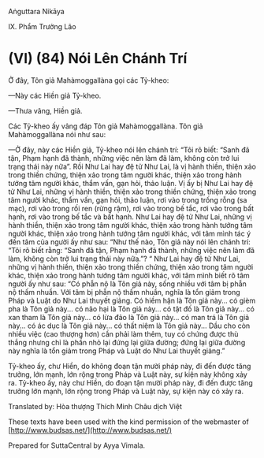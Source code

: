  

Aṅguttara Nikāya

IX. Phẩm Trưởng Lão

# (VI) (84) Nói Lên Chánh Trí

Ở đây, Tôn giả Mahàmoggallàna gọi các Tỷ-kheo:

—Này các Hiền giả Tỷ-kheo.

—Thưa vâng, Hiền giả.

Các Tỷ-kheo ấy vâng đáp Tôn giả Mahàmoggallàna. Tôn giả Mahàmoggallàna nói như sau:

—Ở đây, này các Hiền giả, Tỷ-kheo nói lên chánh trí: “Tôi rõ biết: “Sanh đã tận, Phạm hạnh đã thành, những việc nên làm đã làm, không còn trở lui trạng thái này nữa”. Rồi Như Lai hay đệ tử Như Lai, là vị hành thiền, thiện xảo trong thiền chứng, thiện xảo trong tâm người khác, thiện xảo trong hành tướng tâm người khác, thẩm vấn, gạn hỏi, thảo luận. Vị ấy bị Như Lai hay đệ tử Như Lai, những vị hành thiền, thiện xảo trong thiền chứng, thiện xảo trong tâm người khác, thẩm vấn, gạn hỏi, thảo luận, rơi vào trong trống rỗng (sa mạc), rơi vào trong rối ren (rừng rậm), rơi vào trong bế tắc, rơi vào trong bất hạnh, rơi vào trong bế tắc và bất hạnh. Như Lai hay đệ tử Như Lai, những vị hành thiền, thiện xảo trong tâm người khác, thiện xảo trong hành tướng tâm người khác, thiện xảo trong hành tướng tâm người khác, với tâm mình tác ý đến tâm của người ấy như sau: “Như thế nào, Tôn giả này nói lên chánh trí: “Tôi rõ biết rằng: “Sanh đã tận, Phạm hạnh đã thành, những việc nên làm đã làm, không còn trở lui trạng thái này nữa.”? “ Như Lai hay đệ tử Như Lai, những vị hành thiền, thiện xảo trong thiền chứng, thiện xảo trong tâm người khác, thiện xảo trong hành tướng tâm người khác, với tâm mình biết rõ tâm người ấy như sau: “Có phẫn nộ là Tôn giả này, sống nhiều với tâm bị phẫn nộ thấm nhuần. Với tâm bị phẫn nộ thấm nhuần, nghĩa là tổn giảm trong Pháp và Luật do Như Lai thuyết giảng. Có hiềm hận là Tôn giả này... có gièm pha là Tôn giả này... có não hại là Tôn giả này... có tật đố là Tôn giả này... có xan tham là Tôn giả này... có lừa đảo là Tôn giả này... có man trá là Tôn giả này... có ác dục là Tôn giả này... có thất niệm là Tôn giả này... Dầu cho còn nhiều việc (cao thượng hơn) cần phải làm thêm, tuy có chứng được thù thắng nhưng chỉ là phần nhỏ lại đứng lại giữa đường; đứng lại giữa đường này nghĩa là tổn giảm trong Pháp và Luật do Như Lai thuyết giảng.”

Tỷ-kheo ấy, chư Hiền, do không đoạn tận mười pháp này, đi đến được tăng trưởng, lớn mạnh, lớn rộng trong Pháp và Luật này, sự kiện này không xảy ra. Tỷ-kheo ấy, này chư Hiền, do đoạn tận mười pháp này, đi đến được tăng trưởng lớn mạnh, lớn rộng trong Pháp và Luật này, sự kiện này có xảy ra.

Translated by: Hòa thượng Thích Minh Châu dịch Việt

These texts have been used with the kind permission of the webmaster of [http://www.budsas.net/](http://www.budsas.net/)

Prepared for SuttaCentral by Ayya Vimala.